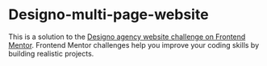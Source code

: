 # Designo-multi-page-website
This is a solution to the [Designo agency website challenge on Frontend Mentor](https://www.frontendmentor.io/challenges/designo-multipage-website-G48K6rfUT). 
Frontend Mentor challenges help you improve your coding skills by building realistic projects. 
